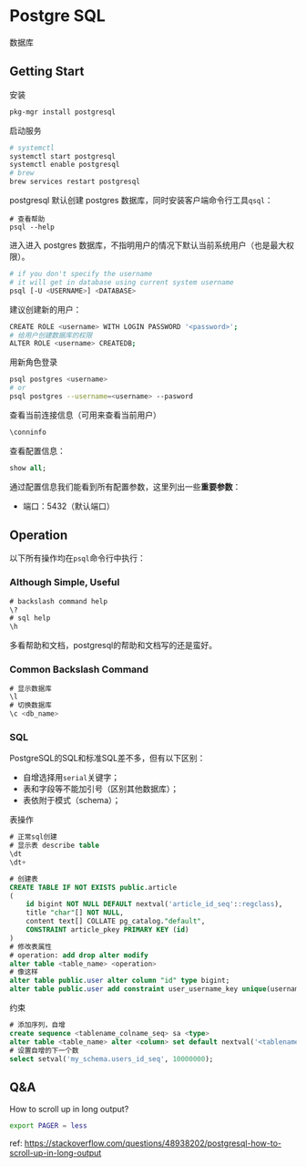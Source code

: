 # Postgre SQL

数据库

## Getting Start

安装

```sh
pkg-mgr install postgresql
```

启动服务

```sh
# systemctl
systemctl start postgresql
systemctl enable postgresql
# brew
brew services restart postgresql
```

postgresql 默认创建 postgres 数据库，同时安装客户端命令行工具`qsql`：

```shell
# 查看帮助
psql --help
```

进入进入 postgres 数据库，不指明用户的情况下默认当前系统用户（也是最大权限）。

```sh
# if you don't specify the username
# it will get in database using current system username
psql [-U <USERNAME>] <DATABASE>
```

建议创建新的用户：

```sh
CREATE ROLE <username> WITH LOGIN PASSWORD '<password>';
# 给用户创建数据库的权限
ALTER ROLE <username> CREATEDB;
```

用新角色登录

```sh
psql postgres <username>
# or
psql postgres --username=<username> --pasword
```

查看当前连接信息（可用来查看当前用户）

```sql
\conninfo
```

查看配置信息：

```sql
show all;
```

通过配置信息我们能看到所有配置参数，这里列出一些**重要参数**：

- 端口：5432（默认端口）

## Operation

以下所有操作均在`psql`命令行中执行：

### Although Simple, Useful

```sql
# backslash command help
\?
# sql help
\h
```

多看帮助和文档，postgresql的帮助和文档写的还是蛮好。

### Common Backslash Command

```sql
# 显示数据库
\l
# 切换数据库
\c <db_name>
```

### SQL

PostgreSQL的SQL和标准SQL差不多，但有以下区别：

- 自增选择用`serial`关键字；
- 表和字段等不能加引号（区别其他数据库）；
- 表依附于模式（schema）；

表操作

```sql
# 正常sql创建
# 显示表 describe table
\dt
\dt+

# 创建表
CREATE TABLE IF NOT EXISTS public.article
(
    id bigint NOT NULL DEFAULT nextval('article_id_seq'::regclass),
    title "char"[] NOT NULL,
    content text[] COLLATE pg_catalog."default",
    CONSTRAINT article_pkey PRIMARY KEY (id)
)
# 修改表属性
# operation: add drop alter modify
alter table <table_name> <operation>
# 像这样
alter table public.user alter column "id" type bigint;
alter table public.user add constraint user_username_key unique(username);
```

约束

```sql
# 添加序列，自增
create sequence <tablename_colname_seq> sa <type>
alter table <table_name> alter <column> set default nextval('<tablename_colname_seq>')
# 设置自增的下一个数
select setval('my_schema.users_id_seq', 10000000);
```

## Q&A

How to scroll up in long output?

```bash
export PAGER = less
```

ref: https://stackoverflow.com/questions/48938202/postgresql-how-to-scroll-up-in-long-output

